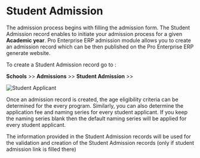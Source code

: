 <!-- add-breadcrumbs -->
# Student Admission

The admission process begins with filling the admission form. The Student Admission record enables to initiate your admission process for a given **Academic year**. Pro Enterprise ERP admission module allows you to create an admission record which can be then published on the Pro Enterprise ERP generate website.

To create a Student Admission record  go to :

**Schools** >> **Admissions** >> **Student Admission** >>


<img class="screenshot" alt="Student Applicant" src="/docs/assets/img/schools/admission/student-admission.gif">

Once an admission record is created, the age eligibility criteria can be determined for the every program. Similarly, you can also determine the application fee and naming series for every student applicant. If you keep the naming series blank then the default naming series will be applied for every student applicant.

The information provided in the Student Admission records will be used for the validation and creation of the Student Admission records (only if student admission link is filled there)